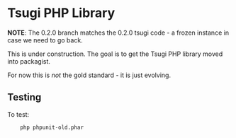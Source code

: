 
Tsugi PHP Library
=================

**NOTE**: The 0.2.0 branch matches the 0.2.0 tsugi code - a frozen instance in case we need to go back.

This is under construction.  The goal is to get the Tsugi PHP library moved into 
packagist.

For now this is *not* the gold standard - it is just evolving.

Testing
---------

To test:

        php phpunit-old.phar 



